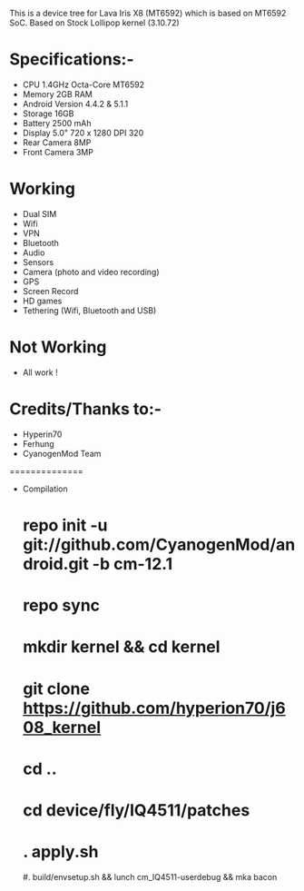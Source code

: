This is a device tree for Lava Iris X8 (MT6592) which is based on MT6592 SoC.
Based on Stock Lollipop kernel (3.10.72)


# Specifications:-
   * CPU	1.4GHz Octa-Core MT6592
   * Memory	2GB RAM
   * Android Version 4.4.2 & 5.1.1
   * Storage	16GB
   * Battery	2500 mAh
   * Display	5.0" 720 x 1280 DPI 320
   * Rear Camera	8MP
   * Front Camera	3MP


# Working
  * Dual SIM
  * Wifi
  * VPN
  * Bluetooth
  * Audio
  * Sensors
  * Camera (photo and video recording)
  * GPS
  * Screen Record
  * HD games
  * Tethering (Wifi, Bluetooth and USB)
  
# Not Working
  * All work !
  
  # Credits/Thanks to:-
  * Hyperin70
  * Ferhung
  * CyanogenMod Team

==============

* Compilation

	# repo init -u git://github.com/CyanogenMod/android.git -b cm-12.1
        
	# repo sync
        
	# mkdir kernel && cd kernel

	# git clone https://github.com/hyperion70/j608_kernel
        
	# cd ..

	# cd device/fly/IQ4511/patches

	# . apply.sh

	#. build/envsetup.sh && lunch cm_IQ4511-userdebug && mka bacon
